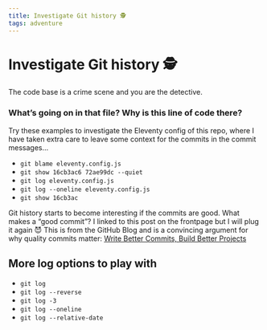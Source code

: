 ```yaml
---
title: Investigate Git history 🕵️
tags: adventure
---
```


# Investigate Git history 🕵️

The code base is a crime scene and you are the detective.

### What’s going on in that file? Why is this line of code there?

Try these examples to investigate the Eleventy config of this repo, where I have taken extra care to leave some context for the commits in the commit messages…

- `git blame eleventy.config.js`
- `git show 16cb3ac6 72ae99dc --quiet`
- `git log eleventy.config.js`
- `git log --oneline eleventy.config.js`
- `git show 16cb3ac`

Git history starts to become interesting if the commits are good. What makes a “good commit”? I linked to this post on the frontpage but I will plug it again 😈 This is from the GitHub Blog and is a convincing argument for why quality commits matter: [Write Better Commits, Build Better Projects](https://github.blog/2022-06-30-write-better-commits-build-better-projects/)

## More log options to play with

- `git log`
- `git log --reverse`
- `git log -3`
- `git log --oneline`
- `git log --relative-date`
